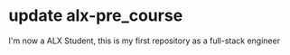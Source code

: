 # update alx-pre_course
I'm now a ALX Student, this is my first repository as a full-stack engineer
